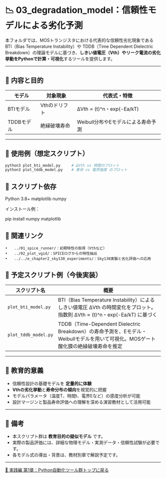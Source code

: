 # 📉 03_degradation_model：信頼性モデルによる劣化予測

本フォルダでは、MOSトランジスタにおける代表的な信頼性劣化現象である BTI（Bias Temperature Instability）や TDDB（Time Dependent Dielectric Breakdown）の理論モデルに基づき、**しきい値電圧（Vth）やリーク電流の劣化挙動をPythonで計算・可視化**するツールを提供します。

---

## 📄 内容と目的

| モデル | 対象現象 | 代表式・特徴 |
|--------|-----------|--------------|
| BTIモデル | Vthのドリフト | ΔVth ∝ (t)^n・exp(-Ea/kT) |
| TDDBモデル | 絶縁破壊寿命 | Weibull分布やEモデルによる寿命予測 |

---

## 🧪 使用例（想定スクリプト）

```bash
python3 plot_bti_model.py     # ΔVth vs 時間のプロット
python3 plot_tddb_model.py    # 寿命 vs 電界強度 のプロット
```

## 🔧 スクリプト依存
Python 3.8+
matplotlib
numpy

インストール例：

pip install numpy matplotlib

## 🔗 関連リンク
	•	../01_spice_runner/：初期特性の取得（Vthなど）
	•	../02_plot_vgid/：SPICEログからの特性抽出
	•	../../e_chapter2_sky130_experiments/：Sky130実験と劣化評価への応用
 
## 📁 予定スクリプト例（今後実装）

| スクリプト名 | 概要 |
|--------------|------|
| `plot_bti_model.py` | BTI（Bias Temperature Instability）によるしきい値電圧 ΔVth の時間変化をプロット。指数則 ΔVth ∝ (t)^n・exp(-Ea/kT) に基づく |
| `plot_tddb_model.py` | TDDB（Time-Dependent Dielectric Breakdown）の寿命予測を、Eモデル・Weibullモデルを用いて可視化。MOSゲート酸化膜の絶縁破壊寿命を推定 |

---

## 🎯 教育的意義

- 信頼性設計の基礎モデルを **定量的に体験**
- **Vthの劣化挙動**と**寿命分布の傾向**を視覚的に把握
- モデルパラメータ（温度T、時間t、電界Eなど）の感度分析が可能
- 設計マージンと製品寿命評価への理解を深める演習教材として活用可能

---

## 📌 備考

- 本スクリプト群は **教育目的の疑似モデル** です。
- 実際の製品評価には、詳細な物理モデル・実測データ・信頼性試験が必要です。
- 各モデル式の導出・背景は、教材別章で解説予定です。

---

[🐍 実践編 第1章：Python自動化ツール群トップに戻る](../README.md)
